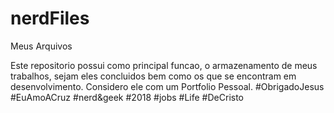 # nerdFiles
Meus Arquivos

Este repositorio possui como principal funcao, o armazenamento
de meus trabalhos, sejam eles concluidos bem como os que se encontram em desenvolvimento.
Considero ele com um Portfolio Pessoal.
#ObrigadoJesus
#EuAmoACruz
#nerd&geek
#2018
#jobs
#Life
#DeCristo

